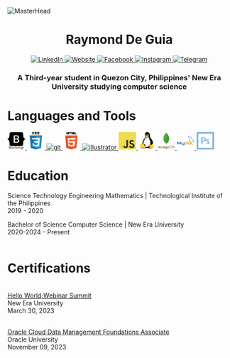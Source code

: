 ![MasterHead](https://media.licdn.com/dms/image/D5616AQEEBvvWzKbwLw/profile-displaybackgroundimage-shrink_350_1400/0/1677686100286?e=1704931200&v=beta&t=0PLudacw_geXp5wnpmqDWMYJNa5cNgl7rUtHUUWuIkk)
<h1 align="center">Raymond De Guia</h1>

<p align="center">
    <a href="www.linkedin.com/in/raymond-christopher-deguia-09b06a266">
        <img src="https://img.shields.io/badge/linkedin-%230077B5.svg?style=for-the-badge&logo=linkedin&logoColor=white" alt="LinkedIn">
    </a>
    <a href="raymond.deguia@neu.edu.ph">
        <img src="https://img.shields.io/badge/Gmail-D14836?style=for-the-badge&logo=gmail&logoColor=white" alt="Website">
    </a>
    <a href="https://www.facebook.com/Rrdeguia">
        <img src="https://img.shields.io/badge/Facebook-%231877F2.svg?style=for-the-badge&logo=Facebook&logoColor=white" alt="Facebook">
    </a>
    <a href="https://instagram.com/rrdeguia?igshid=NzZlODBkYWE4Ng==">
        <img src="https://img.shields.io/badge/Instagram-%23E4405F.svg?style=for-the-badge&logo=Instagram&logoColor=white" alt="Instagram">
    </a>
    <a href="https://t.me/Raymonddeguia">
        <img src="https://img.shields.io/badge/Telegram-2CA5E0?style=for-the-badge&logo=telegram&logoColor=white" alt="Telegram">
    </a>
</p>





<h3 align="center">A Third-year student in Quezon City, Philippines' New Era University studying computer science</h3>


<h1 align="left">Languages and Tools</h1>
<p align="left"> <a href="https://getbootstrap.com" target="_blank" rel="noreferrer"> <img src="https://raw.githubusercontent.com/devicons/devicon/master/icons/bootstrap/bootstrap-plain-wordmark.svg" alt="bootstrap" width="40" height="40"/> </a> <a href="https://www.w3schools.com/css/" target="_blank" rel="noreferrer"> <img src="https://raw.githubusercontent.com/devicons/devicon/master/icons/css3/css3-original-wordmark.svg" alt="css3" width="40" height="40"/> </a> <a href="https://git-scm.com/" target="_blank" rel="noreferrer"> <img src="https://www.vectorlogo.zone/logos/git-scm/git-scm-icon.svg" alt="git" width="40" height="40"/> </a> <a href="https://www.w3.org/html/" target="_blank" rel="noreferrer"> <img src="https://raw.githubusercontent.com/devicons/devicon/master/icons/html5/html5-original-wordmark.svg" alt="html5" width="40" height="40"/> </a> <a href="https://www.adobe.com/in/products/illustrator.html" target="_blank" rel="noreferrer"> <img src="https://www.vectorlogo.zone/logos/adobe_illustrator/adobe_illustrator-icon.svg" alt="illustrator" width="40" height="40"/> </a> <a href="https://developer.mozilla.org/en-US/docs/Web/JavaScript" target="_blank" rel="noreferrer"> <img src="https://raw.githubusercontent.com/devicons/devicon/master/icons/javascript/javascript-original.svg" alt="javascript" width="40" height="40"/> </a> <a href="https://www.linux.org/" target="_blank" rel="noreferrer"> <img src="https://raw.githubusercontent.com/devicons/devicon/master/icons/linux/linux-original.svg" alt="linux" width="40" height="40"/> </a> <a href="https://www.mongodb.com/" target="_blank" rel="noreferrer"> <img src="https://raw.githubusercontent.com/devicons/devicon/master/icons/mongodb/mongodb-original-wordmark.svg" alt="mongodb" width="40" height="40"/> </a> <a href="https://www.mysql.com/" target="_blank" rel="noreferrer"> <img src="https://raw.githubusercontent.com/devicons/devicon/master/icons/mysql/mysql-original-wordmark.svg" alt="mysql" width="40" height="40"/> </a> <a href="https://www.photoshop.com/en" target="_blank" rel="noreferrer"> <img src="https://raw.githubusercontent.com/devicons/devicon/master/icons/photoshop/photoshop-line.svg" alt="photoshop" width="40" height="40"/> </a> </p>

<h1 align="left">Education</h1>
<p align="left">Science Technology Engineering Mathematics | Technological Institute of the Philippines <br>
2019 - 2020 <br></p>
<p align="left">Bachelor of Science Computer Science | New Era University <br>
2020-2024 - Present <br><br></p>

<h1 align="left">Certifications</h1>
<p align ="left"><a href="https://drive.google.com/file/d/1g_byAofzTZNo91yshdFzMzqkJFBV9DEm/view?usp=drive_link" >
            <br>Hello World;Webinar Summit</a> <br>
                   New Era University <br>
                  March 30, 2023 </center></p>
<p align ="left">
<a href="https://brm-certview.oracle.com/ords/certview/ecertificate?ssn=OC4786846&trackId=OCI23AIFCA&key=15bcf06610ccc795085afaaf200a13738fbce111"><br>Oracle Cloud Data Management Foundations Associate</a> <br>
                   Oracle University <br>
                   November 09, 2023 </center></p>
